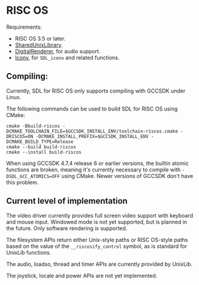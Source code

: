 RISC OS
=======

Requirements:

* RISC OS 3.5 or later.
* [SharedUnixLibrary](http://www.riscos.info/packages/LibraryDetails.html#SharedUnixLibraryarm).
* [DigitalRenderer](http://www.riscos.info/packages/LibraryDetails.html#DRendererarm), for audio support.
* [Iconv](http://www.netsurf-browser.org/projects/iconv/), for `SDL_iconv` and related functions.


Compiling:
----------

Currently, SDL for RISC OS only supports compiling with GCCSDK under Linux.

The following commands can be used to build SDL for RISC OS using CMake:

    cmake -Bbuild-riscos -DCMAKE_TOOLCHAIN_FILE=$GCCSDK_INSTALL_ENV/toolchain-riscos.cmake -DRISCOS=ON -DCMAKE_INSTALL_PREFIX=$GCCSDK_INSTALL_ENV -DCMAKE_BUILD_TYPE=Release
    cmake --build build-riscos
    cmake --install build-riscos

When using GCCSDK 4.7.4 release 6 or earlier versions, the builtin atomic functions are broken, meaning it's currently necessary to compile with `-DSDL_GCC_ATOMICS=OFF` using CMake. Newer versions of GCCSDK don't have this problem.


Current level of implementation
-------------------------------

The video driver currently provides full screen video support with keyboard and mouse input. Windowed mode is not yet supported, but is planned in the future. Only software rendering is supported.

The filesystem APIs return either Unix-style paths or RISC OS-style paths based on the value of the `__riscosify_control` symbol, as is standard for UnixLib functions.

The audio, loadso, thread and timer APIs are currently provided by UnixLib.

The joystick, locale and power APIs are not yet implemented.
